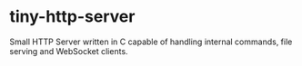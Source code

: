 # tiny-http-server
Small HTTP Server written in C capable of handling internal commands, file serving and WebSocket clients.

